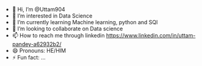 - 👋 Hi, I’m @Uttam904
- 👀 I’m interested in Data Science
- 🌱 I’m currently learning Machine learning, python and SQl
- 💞️ I’m looking to collaborate on Data science
- 📫 How to reach me through linkedin https://www.linkedin.com/in/uttam-pandey-a62932b2/
- 😄 Pronouns: HE/HIM
- ⚡ Fun fact: ...

<!---
Uttam904/Uttam904 is a ✨ special ✨ repository because its `README.md` (this file) appears on your GitHub profile.
You can click the Preview link to take a look at your changes.
--->
